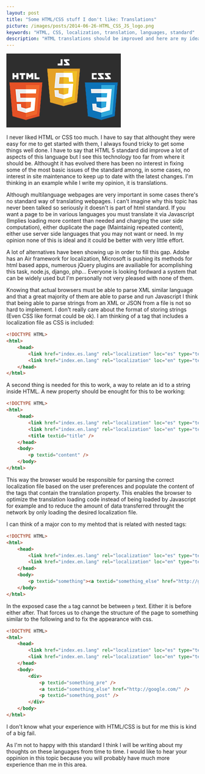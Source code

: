 ```yaml
---
layout: post
title: "Some HTML/CSS stuff I don't like: Translations"
picture: /images/posts/2014-06-26-HTML_CSS_JS_logo.png
keywords: "HTML, CSS, localization, translation, languages, standard"
description: "HTML translations should be improved and here are my ideas about how to do it."
---
```


<img class="img img-rounded img-responsive center-block" title="HTML5, CSS3 and JS logos" alt="htmlcssjslogo" src="/images/posts/2014-06-26-HTML_CSS_JS_logo.png" />

I never liked HTML or CSS too much. I have to say that althought they were easy for me to get started with them, I always found tricky to get some things well done. I have to say that HTML 5 standard did improve a lot 
of aspects of this language but I see this technology too far from where it should be. Althought it has evolved there has been no interest in fixing some of the most basic issues of the standard among, in some cases, 
no interest in site maintenance to keep up to date with the latest changes. I'm thinking in an example while I write my opinion, it is translations.

<!--more-->

Although multilanguage webpages are very important in some cases there's no standard way of translating webpages. I can't imagine why this topic has never been talked so seriously it doesn't is part of html standard.
If you want a page to be in various languages you must translate it via Javascript (Implies loading more content than needed and charging the user side computation), either duplicate the page (Maintainig repeated 
content), either use server side languages that you may not want or need. In my opinion none of this is ideal and it could be better with very little effort.

A lot of alternatives have been showing up in order to fill this gap. Adobe has an Air framework for localization, Microsoft is pushing its methods for html based apps, numerous jQuery plugins are availiable for 
acomplishing this task, node.js, django, php... Everyone is looking fordward a system that can be widely used but I'm personally not very pleased with none of them.

Knowing that actual browsers must be able to parse XML similar language and that a great majority of them are able to parse and run Javascript I think that being able to parse strings from an XML or JSON from a file is 
not so hard to implement. I don't really care about the format of storing strings (Even CSS like format could be ok). I am thinking of a tag that includes a localization file as CSS is included:

```html
<!DOCTYPE HTML>
<html>
	<head>
		<link href="index.es.lang" rel="localization" loc="es" type="text/json" />
		<link href="index.en.lang" rel="localization" loc="en" type="text/json" />
	</head>
</html>
```

A second thing is needed for this to work, a way to relate an id to a string inside HTML. A new property should be enought for this to be working:

```html
<!DOCTYPE HTML>
<html>
	<head>
		<link href="index.es.lang" rel="localization" loc="es" type="text/json" />
		<link href="index.en.lang" rel="localization" loc="en" type="text/json" />
		<title textid="title" />
	</head>
	<body>
		<p textid="content" />
	</body>
</html>
```

This way the browser would be responsible for parsing the correct localization file based on the user preferences and populate the content of the tags that contain the translation property. This enables the browser to 
optimize the translation loading code instead of being loaded by Javascript for example and to reduce the amount of data transferred throught the network by only loading the desired localization file.

I can think of a major con to my mehtod that is related with nested tags:

```html
<!DOCTYPE HTML>
<html>
	<head>
		<link href="index.es.lang" rel="localization" loc="es" type="text/json" />
		<link href="index.en.lang" rel="localization" loc="en" type="text/json" /> 
	</head>
	<body>
		<p textid="something"><a textid="something_else" href="http://google.com/" /></p>
	</body>
</html>
```

In the exposed case the ```a``` tag cannot be between ```p``` text. Either it is before either after. That forces us to change the structure of the page to something similar to the following and to fix the appearance 
with css.

```html
<!DOCTYPE HTML>
<html>
	<head>
		<link href="index.es.lang" rel="localization" loc="es" type="text/json" />
		<link href="index.en.lang" rel="localization" loc="en" type="text/json" />
	</head>
	<body>
		<div>
			<p textid="something_pre" />
			<a textid="something_else" href="http://google.com/" />
			<p textid="something_post" />
		</div>
	</body>
</html>
```

I don't know what your experience with HTML/CSS is but for me this is kind of a big fail.

As I'm not to happy with this standard I think I will be writing about my thoughts on these languages from time to time. I would like to hear your oppinion in this topic because you will probably have much more 
experience than me in this area.
